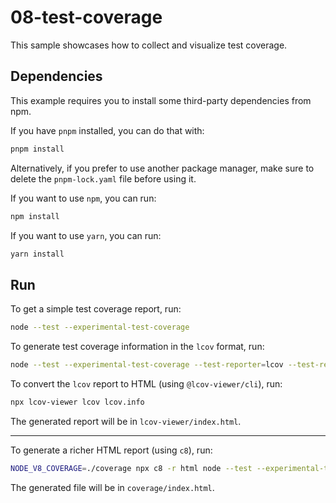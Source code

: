 # 08-test-coverage

This sample showcases how to collect and visualize test coverage.

## Dependencies

This example requires you to install some third-party dependencies from npm.

If you have `pnpm` installed, you can do that with:

```bash
pnpm install
```

Alternatively, if you prefer to use another package manager, make sure to delete
the `pnpm-lock.yaml` file before using it.

If you want to use `npm`, you can run:

```bash
npm install
```

If you want to use `yarn`, you can run:

```bash
yarn install
```

## Run

To get a simple test coverage report, run:

```bash
node --test --experimental-test-coverage
```

To generate test coverage information in the `lcov` format, run:

```bash
node --test --experimental-test-coverage --test-reporter=lcov --test-reporter-destination=lcov.info
```

To convert the `lcov` report to HTML (using `@lcov-viewer/cli`), run:

```bash
npx lcov-viewer lcov lcov.info
```

The generated report will be in `lcov-viewer/index.html`.

---

To generate a richer HTML report (using `c8`), run:

```bash
NODE_V8_COVERAGE=./coverage npx c8 -r html node --test --experimental-test-coverage
```

The generated file will be in `coverage/index.html`.
